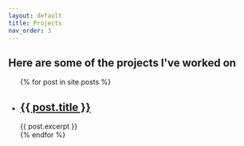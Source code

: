 ```yaml
---
layout: default
title: Projects
nav_order: 3
---
```


## Here are some of the projects I've worked on

<ul>
  {% for post in site.posts %}
    <li>
      <h2><a href="{{ post.url }}">{{ post.title }}</a></h2>
      {{ post.excerpt }}
    </li>
  {% endfor %}
</ul>
